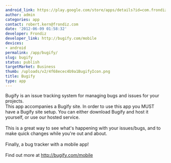```yaml
---
android_link: https://play.google.com/store/apps/details?id=com.frondiz.Bugify
author: admin
categories: app
contact: robert.kern@frondiz.com
date: '2012-06-09 01:58:32'
developer: Frondiz
developer_link: http://bugify.com/mobile
devices: 
- android
permalink: /app/bugify/
slug: bugify
status: publish
targetMarket: Business
thumb: /uploads/v2/4f68ecec4b9a1BugifyIcon.png
title: Bugify
type: app
---
```


Bugify is an issue tracking system for managing bugs and issues for your projects.<br />
This app accompanies a Bugify site. In order to use this app you MUST have a Bugify site setup. You can either download Bugify and host it yourself, or use our hosted service.<br />
<br />
This is a great way to see what's happening with your issues/bugs, and to make quick changes while you're out and about.<br />
<br />
Finally, a bug tracker with a mobile app!<br />
<br />
Find out more at http://bugify.com/mobile
